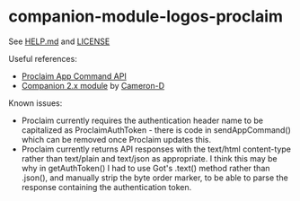 # companion-module-logos-proclaim

See [HELP.md](./companion/HELP.md) and [LICENSE](./LICENSE)

Useful references:

- [Proclaim App Command API](https://support.faithlife.com/hc/en-us/articles/4972373093005)
- [Companion 2.x module](https://github.com/Cameron-D/companion-module-faithlife-proclaim) by [Cameron-D](https://github.com/Cameron-D)

Known issues:

- Proclaim currently requires the authentication header name to be capitalized as ProclaimAuthToken - there is
  code in sendAppCommand() which can be removed once Proclaim updates this.
- Proclaim currently returns API responses with the text/html content-type rather than text/plain and text/json
  as appropriate. I think this may be why in getAuthToken() I had to use Got's .text() method rather than .json(),
  and manually strip the byte order marker, to be able to parse the response containing the authentication token.

